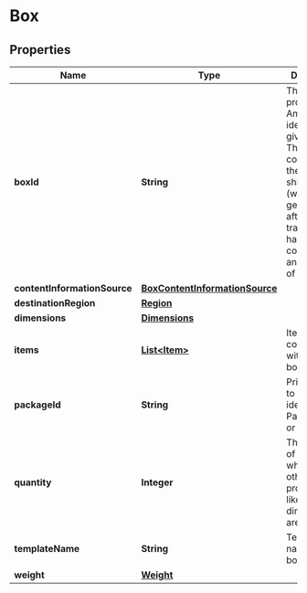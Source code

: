 
# Box

## Properties
Name | Type | Description | Notes
------------ | ------------- | ------------- | -------------
**boxId** | **String** | The ID provided by Amazon that identifies a given box. This ID is comprised of the external shipment ID (which is generated after transportation has been confirmed) and the index of the box. |  [optional]
**contentInformationSource** | [**BoxContentInformationSource**](BoxContentInformationSource.md) |  |  [optional]
**destinationRegion** | [**Region**](Region.md) |  |  [optional]
**dimensions** | [**Dimensions**](Dimensions.md) |  |  [optional]
**items** | [**List&lt;Item&gt;**](Item.md) | Items contained within the box. |  [optional]
**packageId** | **String** | Primary key to uniquely identify a Package (Box or Pallet). | 
**quantity** | **Integer** | The number of containers where all other properties like weight or dimensions are identical. |  [optional]
**templateName** | **String** | Template name of the box. |  [optional]
**weight** | [**Weight**](Weight.md) |  |  [optional]



